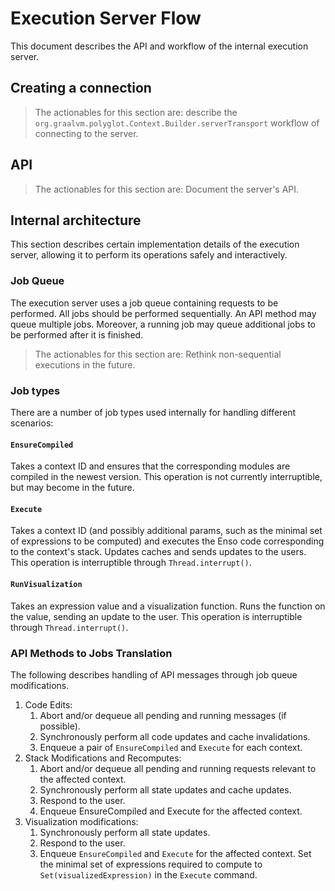 # Execution Server Flow
This document describes the API and workflow of the internal execution server.

## Creating a connection
> The actionables for this section are:
> describe the `org.graalvm.polyglot.Context.Builder.serverTransport` workflow
> of connecting to the server.

## API
> The actionables for this section are:
> Document the server's API.

## Internal architecture
This section describes certain implementation details of the execution server,
allowing it to perform its operations safely and interactively.

### Job Queue
The execution server uses a job queue containing requests to be performed.
All jobs should be performed sequentially. An API method may queue multiple
jobs. Moreover, a running job may queue additional jobs to be performed after
it is finished.

> The actionables for this section are:
> Rethink non-sequential executions in the future.

### Job types
There are a number of job types used internally for handling different
scenarios:

#### `EnsureCompiled`
Takes a context ID and ensures that the corresponding modules are compiled in
the newest version.
This operation is not currently interruptible, but may become in the future.

#### `Execute`
Takes a context ID (and possibly additional params, such as the minimal set
of expressions to be computed) and executes the Enso code corresponding to the
context's stack. Updates caches and sends updates to the users.
This operation is interruptible through `Thread.interrupt()`.

#### `RunVisualization`
Takes an expression value and a visualization function. Runs the function
on the value, sending an update to the user.
This operation is interruptible through `Thread.interrupt()`.

### API Methods to Jobs Translation
The following describes handling of API messages through job queue
modifications.

1. Code Edits:
   1. Abort and/or dequeue all pending and running messages (if possible).
   2. Synchronously perform all code updates and cache invalidations.
   3. Enqueue a pair of `EnsureCompiled` and `Execute` for each context.
2. Stack Modifications and Recomputes:
   1. Abort and/or dequeue all pending and running requests relevant to the
      affected context.
   2. Synchronously perform all state updates and cache updates.
   3. Respond to the user.
   4. Enqueue EnsureCompiled and Execute for the affected context.
3. Visualization modifications:
   1. Synchronously perform all state updates.
   2. Respond to the user.
   3. Enqueue `EnsureCompiled` and `Execute` for the affected context.
      Set the minimal set of expressions required to compute to
      `Set(visualizedExpression)` in the `Execute` command.